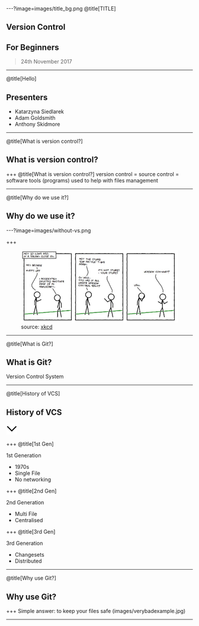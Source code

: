 ---?image=images/title_bg.png
@title[TITLE]
## Version Control
## For Beginners
> 24th November 2017

---
@title[Hello]

## Presenters

* Katarzyna Siedlarek
* Adam Goldsmith
* Anthony Skidmore

---
@title[What is version control?]

## What is version control?

+++
@title[What is version control?]
version control = source control = software tools (programs) used to help with files management

---
@title[Why do we use it?]
## Why do we use it?

---?image=images/without-vs.png

+++
<figure>
<img src="images/vc-xkcd.jpg" alt="xkcd-vc">
<figcaption>source: <a href="https://xkcd.com/">xkcd</a></figcaption>

</figure>
	
---

@title[What is Git?]

## What is Git?

Version Control System

---
@title[History of VCS]

## History of VCS

![Down Key](images/down.png)

+++
@title[1st Gen]

1st Generation
* 1970s
* Single File
* No networking

+++
@title[2nd Gen]

2nd Generation
* Multi File
* Centralised

+++
@title[3rd Gen]

3rd Generation
* Changesets
* Distributed

---
@title[Why use Git?]

## Why use Git?
+++
Simple answer: to keep your files safe
(images/verybadexample.jpg)

---

